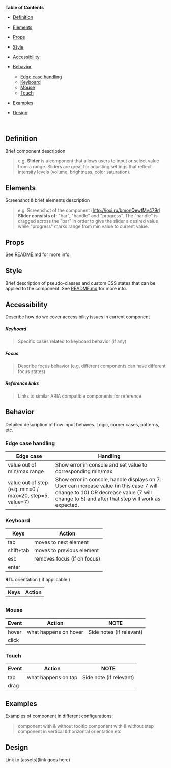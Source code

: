 **Table of Contents**

- [Definition](#definition)

- [Elements](#elements)

- [Props](#props)

- [Style](#style)

- [Accessibility](#accessibility)

- [Behavior](#behavior)

  - [Edge case handling](edge_case_handling)
  - [Keyboard](#keyboard)
  - [Mouse](#mouse)
  - [Touch](#touch)

- [Examples](#examples)

- [Design](#design)

  ​

## Definition

Brief component description

> e.g.
> **Slider** is a component that allows users to input or select value from a range.
> Sliders are great for adjusting settings that reflect intensity levels (volume, brightness, color saturation).



## Elements

Screenshot & brief elements description

> e.g.
> Screenshot of the component (http://joxi.ru/bmonQewtMy479r)
> **Slider consists of:** "bar", "handle" and "progress". The "handle" is dragged across the "bar" in order to give the slider a desired value while "progress" marks range from min value to current value. 



## Props

See [README.md](./README.md) for more info. 



## Style

Brief description of pseudo-classes and custom CSS states that can be applied to the component.
See [README.md](./README.md) for more info. 



## Accessibility

Describe how do we cover accessibility issues in current component



##### Keyboard

> Specific cases related to keyboard behavior (if any)

##### Focus

> Describe focus behavior (e.g. different components can have different focus states)

##### Reference links

> Links to similar ARIA compatible components for reference



## Behavior

Detailed description of how input behaves. Logic, corner cases, patterns, etc.



### Edge case handling 

| Edge case                                | Handling                                 |
| ---------------------------------------- | ---------------------------------------- |
| value out of min/max range               | Show error in console and set value to corresponding min/max |
| value out of step (e.g. min=0 / max=20, step=5, value=7) | Show error in console, handle displays on 7. User can increase value (in this case 7 will change to 10) OR decrease value (7 will change to 5) and after that step will work as expected. |



### Keyboard

| Keys      | Action                      |
| --------- | --------------------------- |
| tab       | moves to next element       |
| shift+tab | moves to previous element   |
| esc       | removes focus (if on focus) |
| enter     |                             |

**RTL** orientation ( if applicable )

| Keys | Action |
| ---- | ------ |
|      |        |



### Mouse

| Event | Action                | NOTE                     |
| ----- | --------------------- | ------------------------ |
| hover | what happens on hover | Side notes (if relevant) |
| click |                       |                          |



### Touch

| Event | Action              | NOTE                    |
| ----- | ------------------- | ----------------------- |
| tap   | what happens on tap | Side note (if relevant) |
| drag  |                     |                         |



## Examples

Examples of component in different configurations:

> component with & without tooltip
> component with & without step
> component in vertical & horizontal orientation
> etc



## Design

Link to [assets](link goes here)